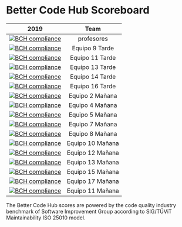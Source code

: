﻿# Better Code Hub Scoreboard



| 2019        | Team |          
| ------------- |:-------------:| 
| [![BCH compliance](https://bettercodehub.com/edge/badge/ETSISI-EMS/trabajo3_mantabilidad_refactorizacion?branch=master&token=cf164bc1159e561feb169ba513fcc4945478ad8f)](https://bettercodehub.com/) | profesores |
| [![BCH compliance](https://bettercodehub.com/edge/badge/ETSISI-EMS/lab-maintainability-gswt31-equipo09-tarde?branch=master&token=8c874377dbba320f00749726474b2099a74ca521)](https://bettercodehub.com/) | Equipo 9 Tarde |
| [![BCH compliance](https://bettercodehub.com/edge/badge/ETSISI-EMS/lab-maintainability-gswt31-equipo11-tarde?branch=master&token=15a227121b959ca379ae1554ef45fea30c074c15)](https://bettercodehub.com/) | Equipo 11 Tarde |
| [![BCH compliance](https://bettercodehub.com/edge/badge/ETSISI-EMS/lab-maintainability-gswt31-equipo13-tarde?branch=master&token=4ec3da5542b5dc5d45743b451b91661fd0c9bb42)](https://bettercodehub.com/) | Equipo 13 Tarde |
| [![BCH compliance](https://bettercodehub.com/edge/badge/ETSISI-EMS/lab-maintainability-gswt31-equipo14-tarde?branch=master&token=2557c80faf67a1fd3ebd8abd6b870f147838f1f5)](https://bettercodehub.com/) | Equipo 14 Tarde |
| [![BCH compliance](https://bettercodehub.com/edge/badge/ETSISI-EMS/lab-maintainability-gswt31-equipo16-tarde?branch=master&token=0f49b1a657695cffb7a1b980ce08fae287c959c1)](https://bettercodehub.com/) | Equipo 16 Tarde |
| [![BCH compliance](https://bettercodehub.com/edge/badge/ETSISI-EMS/lab-maintainability-gswm31-equipo02-manana?branch=master&token=4bd3b8c644d7ecd9957aa3810fb6a83ef2b6ee4a)](https://bettercodehub.com/) | Equipo 2 Mañana |
| [![BCH compliance](https://bettercodehub.com/edge/badge/ETSISI-EMS/lab-maintainability-gswm31-equipo04-manana?branch=master&token=7360a7d268f7fc7142dfa3a6d89874c2b6b1324d)](https://bettercodehub.com/) | Equipo 4 Mañana |
| [![BCH compliance](https://bettercodehub.com/edge/badge/ETSISI-EMS/lab-maintainability-gswm31-equipo05-manana?branch=master&token=66dc481623603b50583344ee7c7a28300afe8def)](https://bettercodehub.com/) | Equipo 5 Mañana|
| [![BCH compliance](https://bettercodehub.com/edge/badge/ETSISI-EMS/lab-maintainability-gswm31-equipo07-manana?branch=master&token=b899c057a2ff04723fcfbdaa83f586ef877cf7ef)](https://bettercodehub.com/) | Equipo 7 Mañana |
| [![BCH compliance](https://bettercodehub.com/edge/badge/ETSISI-EMS/lab-maintainability-gswm31-equipo08-manana?branch=master&token=e812815dc214b3d8ce0b2acce6183041c4ee18ea)](https://bettercodehub.com/) | Equipo 8 Mañana |
| [![BCH compliance](https://bettercodehub.com/edge/badge/ETSISI-EMS/lab-maintainability-gswm31-equipo10-manana?branch=master&token=c7f2b889f9988a15e9b4e574d9d3faafbe3cfaff)](https://bettercodehub.com/) | Equipo 10 Mañana |
| [![BCH compliance](https://bettercodehub.com/edge/badge/ETSISI-EMS/lab-maintainability-gswm31-equipo12-manana?branch=master&token=285a57a1f602982a2b82ecbcfc024834537ae160)](https://bettercodehub.com/) | Equipo 12 Mañana |
| [![BCH compliance](https://bettercodehub.com/edge/badge/ETSISI-EMS/lab-maintainability-gswm31-equipo13-manana?branch=master&token=dc318d63346a27f77a605f3d7e1f8e665626017b)](https://bettercodehub.com/) | Equipo 13 Mañana|
| [![BCH compliance](https://bettercodehub.com/edge/badge/ETSISI-EMS/lab-maintainability-gswm31-equipo15-manana?branch=master&token=22913186c69241bd3c36f5cfd4e1581493398987)](https://bettercodehub.com/) | Equipo 15 Mañana |
| [![BCH compliance](https://bettercodehub.com/edge/badge/ETSISI-EMS/lab-maintainability-gswm31-equipo17-manana?branch=master&token=3fbad5480fad541e1e62a808a48f0e4f70a3779c)](https://bettercodehub.com/) | Equipo 17 Mañana |
| [![BCH compliance](https://bettercodehub.com/edge/badge/ETSISI-EMS/lab-maintainability-gswm31-equipo11-manana?branch=master&token=ebb589d658c0e73326bc25e6533e183d500073f7)](https://bettercodehub.com/) | Equipo 11 Mañana |

The Better Code Hub scores are powered by the code quality industry benchmark of Software Improvement Group according to SIG/TÜViT Maintainability ISO 25010 model.
